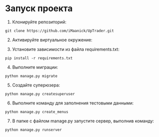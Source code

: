 # Запуск проекта

1. Клонируйте репозиторий:

```
git clone https://github.com/iMaanick/UpTrader.git
```

2. Активируйте виртуальное окружение:


3. Установите зависимости из файла requirements.txt:

```
pip install -r requirements.txt
```

4. Выполните миграции:

```
python manage.py migrate
```

5. Создайте суперюзера:

```
python manage.py createsuperuser
```

6. Выполните команду для заполнения тестовыми данными:

```
python manage.py create_menus
```
7. В папке с файлом manage.py запустите сервер, выполнив команду:

```
python manage.py runserver
```